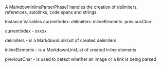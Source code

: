 A MarkdownInlineParserPhase1 handles the creation of delimiters, references, autolinks, code spans and strings.

Instance Variables
	currentIndex:		<SmallInteger>
	delimiters:		<MarkdownLinkedList>
	inlineElements:		<MarkdownLinkedList>
	previousChar:		<ByteString>

currentIndex
	- xxxxx

delimiters
	- is a MarkdownLinkList of created delimiters

inlineElements
	- is a MarkdownLinkList of created inline elements

previousChar
	- is used to detect whether an image or a link is being parsed
